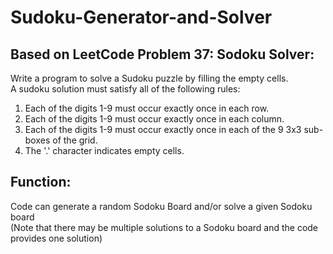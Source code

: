 # Sudoku-Generator-and-Solver

## Based on LeetCode Problem 37: Sodoku Solver:

Write a program to solve a Sudoku puzzle by filling the empty cells. <br />
A sudoku solution must satisfy all of the following rules:<br />
1. Each of the digits 1-9 must occur exactly once in each row.
2. Each of the digits 1-9 must occur exactly once in each column.
3. Each of the digits 1-9 must occur exactly once in each of the 9 3x3 sub-boxes of the grid.
4. The '.' character indicates empty cells.

## Function:

Code can generate a random Sodoku Board and/or solve a given Sodoku board <br />
(Note that there may be multiple solutions to a Sodoku board and the code provides one solution)
